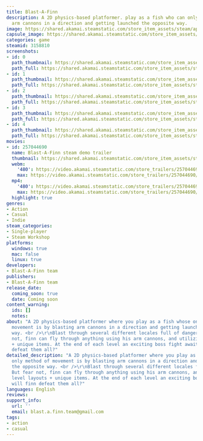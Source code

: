 ```yaml
---
title: Blast-A-Finn
description: A 2D physics-based platformer. play as a fish who can only move by blasting
  arm cannons in a direction and getting launched the opposite way.
image: https://shared.akamai.steamstatic.com/store_item_assets/steam/apps/3158810/header.jpg?t=1731697321
capsule_image: https://shared.akamai.steamstatic.com/store_item_assets/steam/apps/3158810/48a7f196fb10045ca65769a03bd12cecff79dd25/capsule_231x87.jpg?t=1731697321
categories: game
steamid: 3158810
screenshots:
- id: 0
  path_thumbnail: https://shared.akamai.steamstatic.com/store_item_assets/steam/apps/3158810/ss_d4196d751bec4be8d4f9fe440d2cdd01a63b2b5c.600x338.jpg?t=1731697321
  path_full: https://shared.akamai.steamstatic.com/store_item_assets/steam/apps/3158810/ss_d4196d751bec4be8d4f9fe440d2cdd01a63b2b5c.1920x1080.jpg?t=1731697321
- id: 1
  path_thumbnail: https://shared.akamai.steamstatic.com/store_item_assets/steam/apps/3158810/ss_b5d5aba61e73f0d5ace0192a97b7d503937fac9c.600x338.jpg?t=1731697321
  path_full: https://shared.akamai.steamstatic.com/store_item_assets/steam/apps/3158810/ss_b5d5aba61e73f0d5ace0192a97b7d503937fac9c.1920x1080.jpg?t=1731697321
- id: 2
  path_thumbnail: https://shared.akamai.steamstatic.com/store_item_assets/steam/apps/3158810/ss_a1a459881c0ea178a968921ea192acdbd030b3a6.600x338.jpg?t=1731697321
  path_full: https://shared.akamai.steamstatic.com/store_item_assets/steam/apps/3158810/ss_a1a459881c0ea178a968921ea192acdbd030b3a6.1920x1080.jpg?t=1731697321
- id: 3
  path_thumbnail: https://shared.akamai.steamstatic.com/store_item_assets/steam/apps/3158810/ss_65c84baab16fb5118dbb61120af4aa172e1c64fe.600x338.jpg?t=1731697321
  path_full: https://shared.akamai.steamstatic.com/store_item_assets/steam/apps/3158810/ss_65c84baab16fb5118dbb61120af4aa172e1c64fe.1920x1080.jpg?t=1731697321
- id: 4
  path_thumbnail: https://shared.akamai.steamstatic.com/store_item_assets/steam/apps/3158810/ss_bf54c260ab410ebd836f65ec62eadbdff9075845.600x338.jpg?t=1731697321
  path_full: https://shared.akamai.steamstatic.com/store_item_assets/steam/apps/3158810/ss_bf54c260ab410ebd836f65ec62eadbdff9075845.1920x1080.jpg?t=1731697321
movies:
- id: 257044690
  name: Blast-A-Finn steam demo trailer
  thumbnail: https://shared.akamai.steamstatic.com/store_item_assets/steam/apps/257044690/09843ddfb0393038e52d6454cd38b842c1b02842/movie_600x337.jpg?t=1731697315
  webm:
    '480': https://video.akamai.steamstatic.com/store_trailers/257044690/movie480_vp9.webm?t=1731697315
    max: https://video.akamai.steamstatic.com/store_trailers/257044690/movie_max_vp9.webm?t=1731697315
  mp4:
    '480': https://video.akamai.steamstatic.com/store_trailers/257044690/movie480.mp4?t=1731697315
    max: https://video.akamai.steamstatic.com/store_trailers/257044690/movie_max.mp4?t=1731697315
  highlight: true
genres:
- Action
- Casual
- Indie
steam_categories:
- Single-player
- Steam Workshop
platforms:
  windows: true
  mac: false
  linux: true
developers:
- Blast-A-Finn team
publishers:
- Blast-A-Finn team
release_date:
  coming_soon: true
  date: Coming soon
content_warning:
  ids: []
  notes:
about: "A 2D physics-based platformer where you play as a fish whose only method of
  movement is by blasting arm cannons in a direction and getting launched the opposite
  way. <br />\r\nBlast through several different locales full of danger. But fear
  not, finn can fly through anything using his arm cannons, and utilizing level layouts
  + unique items. At the end of each level an exciting boss fight awaits, will finn
  defeat them all?"
detailed_description: "A 2D physics-based platformer where you play as a fish whose
  only method of movement is by blasting arm cannons in a direction and getting launched
  the opposite way. <br />\r\nBlast through several different locales full of danger.
  But fear not, finn can fly through anything using his arm cannons, and utilizing
  level layouts + unique items. At the end of each level an exciting boss fight awaits,
  will finn defeat them all?"
languages: English
reviews:
support_info:
  url: ''
  email: blast.a.finn.team@gmail.com
tags:
- action
- casual
---
```

